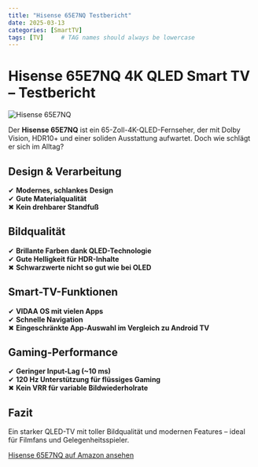 ```yaml
---
title: "Hisense 65E7NQ Testbericht"
date: 2025-03-13
categories: [SmartTV]
tags: [TV]     # TAG names should always be lowercase
---
```


# Hisense 65E7NQ 4K QLED Smart TV – Testbericht

![Hisense 65E7NQ](https://via.placeholder.com/800x450.png?text=Hisense+65E7NQ)

Der **Hisense 65E7NQ** ist ein 65-Zoll-4K-QLED-Fernseher, der mit Dolby Vision, HDR10+ und einer soliden Ausstattung aufwartet. Doch wie schlägt er sich im Alltag?

## Design & Verarbeitung

✔ **Modernes, schlankes Design**  
✔ **Gute Materialqualität**  
✖ **Kein drehbarer Standfuß**  

## Bildqualität

✔ **Brillante Farben dank QLED-Technologie**  
✔ **Gute Helligkeit für HDR-Inhalte**  
✖ **Schwarzwerte nicht so gut wie bei OLED**  

## Smart-TV-Funktionen

✔ **VIDAA OS mit vielen Apps**  
✔ **Schnelle Navigation**  
✖ **Eingeschränkte App-Auswahl im Vergleich zu Android TV**  

## Gaming-Performance

✔ **Geringer Input-Lag (~10 ms)**  
✔ **120 Hz Unterstützung für flüssiges Gaming**  
✖ **Kein VRR für variable Bildwiederholrate**  

## Fazit

Ein starker QLED-TV mit toller Bildqualität und modernen Features – ideal für Filmfans und Gelegenheitsspieler.  

[Hisense 65E7NQ auf Amazon ansehen](https://www.amazon.de/dp/B0CYQ253NW)
